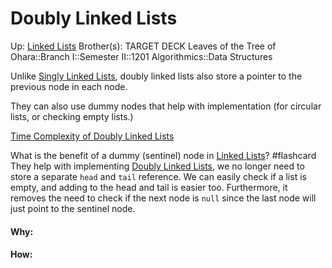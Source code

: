 # Doubly Linked Lists

Up: [Linked Lists](linked_lists)
Brother(s):
TARGET DECK
Leaves of the Tree of Ohara::Branch I::Semester II::1201 Algorithmics::Data Structures

Unlike [Singly Linked Lists](singly_linked_lists), doubly linked lists also store a pointer to the previous node in each node.

They can also use dummy nodes that help with implementation (for circular lists, or checking empty lists.)

[Time Complexity of Doubly Linked Lists](time_complexity_of_doubly_linked_lists)

What is the benefit of a dummy (sentinel) node in [Linked Lists](linked_lists)? #flashcard 
They help with implementing [Doubly Linked Lists](doubly_linked_lists), we no longer need to store a separate `head` and `tail` reference. We can easily check if a list is empty, and adding to the head and tail is easier too.
Furthermore, it removes the need to check if the next node is `null` since the last node will just point to the sentinel node.
<!--ID: 1714327802115-->




































#### Why:
#### How:









